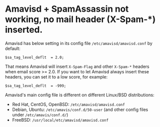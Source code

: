 # Amavisd + SpamAssassin not working, no mail header (X-Spam-*) inserted.

Amavisd has below setting in its config file `/etc/amavisd/amavisd.conf` by default:

    $sa_tag_level_deflt  = 2.0;

That means Amavisd will insert `X-Spam-Flag` and other `X-Spam-*` headers when email score >= 2.0. If you want to let Amavisd always insert these headers, you can set it to a low score, for example:

    $sa_tag_level_deflt  = -999;

Amavisd's main config file is different on different Linux/BSD distributions:

* Red Hat, CentOS, OpenBSD: `/etc/amavisd/amavisd.conf`
* Debian, Ubuntu: `/etc/amavis/conf.d/50-user` (and other config files under `/etc/amavis/conf.d/`)
* FreeBSD: `/usr/local/etc/amavisd/amavisd.conf`

